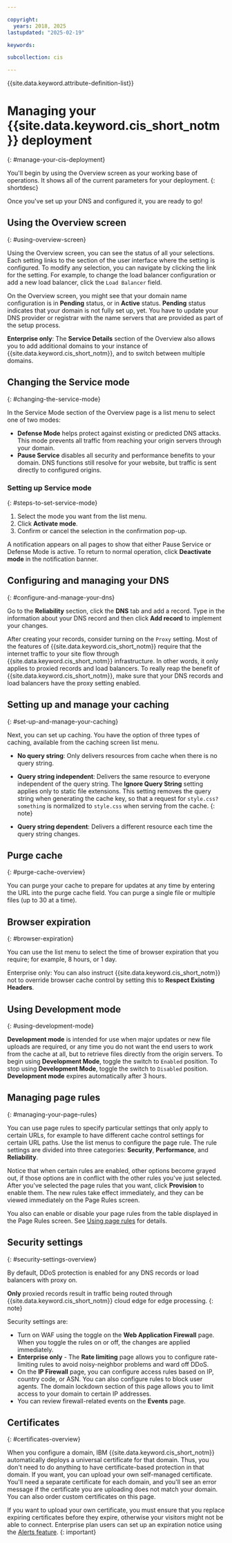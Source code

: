 ```yaml
---

copyright:
  years: 2018, 2025
lastupdated: "2025-02-19"

keywords:

subcollection: cis

---
```


{{site.data.keyword.attribute-definition-list}}

# Managing your {{site.data.keyword.cis_short_notm}} deployment
{: #manage-your-cis-deployment}

You'll begin by using the Overview screen as your working base of operations. It shows all of the current parameters for your deployment.
{: shortdesc}

Once you've set up your DNS and configured it, you are ready to go!

## Using the Overview screen
{: #using-overview-screen}

Using the Overview screen, you can see the status of all your selections. Each setting links to the section of the user interface where the setting is configured. To modify any selection, you can navigate by clicking the link for the setting. For example, to change the load balancer configuration or add a new load balancer, click the `Load Balancer` field.

On the Overview screen, you might see that your domain name configuration is in **Pending** status, or in **Active** status. **Pending** status indicates that your domain is not fully set up, yet. You have to update your DNS provider or registrar with the name servers that are provided as part of the setup process.

**Enterprise only**: The **Service Details** section of the Overview also allows you to add additional domains to your instance of {{site.data.keyword.cis_short_notm}}, and to switch between multiple domains.

## Changing the Service mode
{: #changing-the-service-mode}

In the Service Mode section of the Overview page is a list menu to select one of two modes:

* **Defense Mode** helps protect against existing or predicted DNS attacks. This mode prevents all traffic from reaching your origin servers through your domain.
* **Pause Service** disables all security and performance benefits to your domain. DNS functions still resolve for your website, but traffic is sent directly to configured origins.

### Setting up Service mode
{: #steps-to-set-service-mode}

1. Select the mode you want from the list menu.
1. Click **Activate mode**.
1. Confirm or cancel the selection in the confirmation pop-up.

A notification appears on all pages to show that either Pause Service or Defense Mode is active.
To return to normal operation, click **Deactivate mode** in the notification banner.

## Configuring and managing your DNS
{: #configure-and-manage-your-dns}

Go to the **Reliability** section, click the **DNS** tab and add a record. Type in the information about your DNS record and then click **Add record** to implement your changes.

After creating your records, consider turning on the `Proxy` setting. Most of the features of {{site.data.keyword.cis_short_notm}} require that the internet traffic to your site flow through {{site.data.keyword.cis_short_notm}} infrastructure. In other words, it only applies to proxied records and load balancers. To really reap the benefit of {{site.data.keyword.cis_short_notm}}, make sure that your DNS records and load balancers have the proxy setting enabled.

## Setting up and manage your caching
{: #set-up-and-manage-your-caching}

Next, you can set up caching. You have the option of three types of caching, available from the caching screen list menu.

* **No query string**: Only delivers resources from cache when there is no query string.
* **Query string independent**: Delivers the same resource to everyone independent of the query string.
   The **Ignore Query String** setting applies only to static file extensions. This setting removes the query string when generating the cache key, so that a request for `style.css?something` is normalized to `style.css` when serving from the cache.
   {: note}

* **Query string dependent**: Delivers a different resource each time the query string changes.

## Purge cache
{: #purge-cache-overview}

You can purge your cache to prepare for updates at any time by entering the URL into the purge cache field. You can purge a single file or multiple files (up to 30 at a time).

## Browser expiration
{: #browser-expiration}

You can use the list menu to select the time of browser expiration that you require; for example, 8 hours, or 1 day.

Enterprise only: You can also instruct {{site.data.keyword.cis_short_notm}} not to override browser cache control by setting this to **Respect Existing Headers**.

## Using Development mode
{: #using-development-mode}

**Development mode** is intended for use when major updates or new file uploads are required, or any time you do not want the end users to work from the cache at all, but to retrieve files directly from the origin servers. To begin using **Development Mode**, toggle the switch to `Enabled` position. To stop using **Development Mode**, toggle the switch to `Disabled` position. **Development mode** expires automatically after 3 hours.

## Managing page rules
{: #managing-your-page-rules}

You can use page rules to specify particular settings that only apply to certain URLs, for example to have different cache control settings for certain URL paths. Use the list menus to configure the page rule. The rule settings are divided into three categories: **Security**, **Performance**, and **Reliability**.

Notice that when certain rules are enabled, other options become grayed out, if those options are in conflict with the other rules you've just selected. After you've selected the page rules that you want, click **Provision** to enable them. The new rules take effect immediately, and they can be viewed immediately on the Page Rules screen.

You also can enable or disable your page rules from the table displayed in the Page Rules screen. See [Using page rules](/docs/cis?topic=cis-use-page-rules) for details.

## Security settings
{: #security-settings-overview}

By default, DDoS protection is enabled for any DNS records or load balancers with proxy on.

**Only** proxied records result in traffic being routed through {{site.data.keyword.cis_short_notm}} cloud edge for edge processing.
{: note}

Security settings are:

* Turn on WAF using the toggle on the **Web Application Firewall** page. When you toggle the rules on or off, the changes are applied immediately.
* **Enterprise only** - The **Rate limiting** page allows you to configure rate-limiting rules to avoid noisy-neighbor problems and ward off DDoS.
* On the **IP Firewall** page, you can configure access rules based on IP, country code, or ASN. You can also configure rules to block user agents. The domain lockdown section of this page allows you to limit access to your domain to certain IP addresses.
* You can review firewall-related events on the **Events** page.

## Certificates
{: #certificates-overview}

When you configure a domain, IBM {{site.data.keyword.cis_short_notm}} automatically deploys a universal certificate for that domain. Thus, you don't need to do anything to have certificate-based protection in that domain. If you want, you can upload your own self-managed certificate. You'll need a separate certificate for each domain, and you'll see an error message if the certificate you are uploading does not match your domain. You can also order custom certificates on this page.

If you want to upload your own certificate, you must ensure that you replace expiring certificates before they expire, otherwise your visitors might not be able to connect. Enterprise plan users can set up an expiration notice using the [Alerts feature](/docs/cis?topic=cis-configuring-policies&interface=ui).
{: important}

